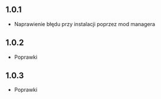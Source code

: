 ## 1.0.1
- Naprawienie błędu przy instalacji poprzez mod managera
## 1.0.2
- Poprawki
## 1.0.3
- Poprawki